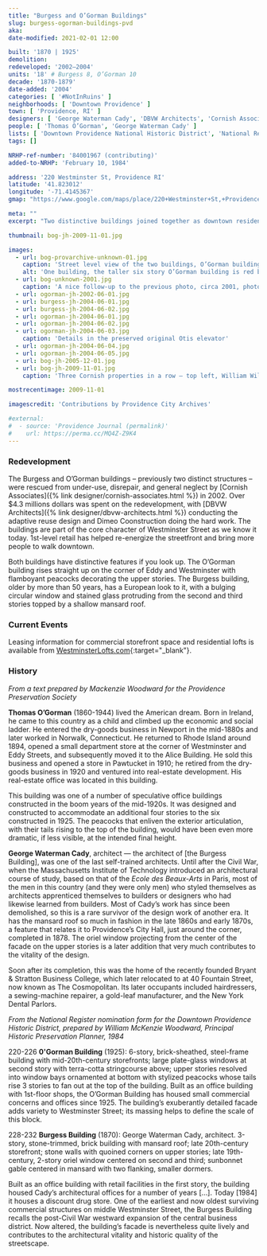 ```yaml
---
title: "Burgess and O’Gorman Buildings"
slug: burgess-ogorman-buildings-pvd
aka:
date-modified: 2021-02-01 12:00

built: '1870 | 1925'
demolition: 
redeveloped: '2002–2004'
units: '18' # Burgess 8, O’Gorman 10
decade: '1870-1879'
date-added: '2004'
categories: [ '#NotInRuins' ]
neighborhoods: [ 'Downtown Providence' ]
town: [ 'Providence, RI' ]
designers: [ 'George Waterman Cady', 'DBVW Architects', 'Cornish Associates' ]
people: [ 'Thomas O’Gorman', 'George Waterman Cady' ]
lists: [ 'Downtown Providence National Historic District', 'National Register of Historic Places' ]
tags: []

NRHP-ref-number: '84001967 (contributing)'
added-to-NRHP: 'February 10, 1984'

address: '220 Westminster St, Providence RI'
latitude: '41.823012'
longitude: '-71.4145367'
gmap: "https://www.google.com/maps/place/220+Westminster+St,+Providence,+RI+02903/@41.823012,-71.4145367,17z/data=!3m1!4b1!4m5!3m4!1s0x89e445138bd0288f:0x819214761bfbbb33!8m2!3d41.823012!4d-71.412348"

meta: ""
excerpt: "Two distinctive buildings joined together as downtown residential lofts — both with unique features, design, and spaces"

thumbnail: bog-jh-2009-11-01.jpg

images:
  - url: bog-provarchive-unknown-01.jpg
    caption: 'Street level view of the two buildings, O’Gorman building in front, with Burgess Building behind, and the Alice Building behind that. Unknown date, likely 1955-1960 — Courtesy the Providence City Archives on Flickr'
    alt: 'One building, the taller six story O’Gorman building is red brick with white plaster details and ornamental peacocks painted in bright colors adorning the arched transoms over the windows on the top floor. The other, older Burgess building, is less flamboyant except for a protruding semi-circular bay window in the center of the facade which features decorative small window panes and stained glass accents.'
  - url: bog-unknown-2001.jpg
    caption: 'A nice follow-up to the previous photo, circa 2001, photographer unknown'
  - url: ogorman-jh-2002-06-01.jpg
  - url: burgess-jh-2004-06-01.jpg
  - url: burgess-jh-2004-06-02.jpg
  - url: ogorman-jh-2004-06-01.jpg
  - url: ogorman-jh-2004-06-02.jpg
  - url: ogorman-jh-2004-06-03.jpg
    caption: 'Details in the preserved original Otis elevator'
  - url: ogorman-jh-2004-06-04.jpg
  - url: ogorman-jh-2004-06-05.jpg
  - url: bog-jh-2005-12-01.jpg
  - url: bog-jh-2009-11-01.jpg
    caption: 'Three Cornish properties in a row — top left, William Wilinson building; center, O’Gorman building; bottom right, Burgess building'

mostrecentimage: 2009-11-01

imagescredit: 'Contributions by Providence City Archives'

#external:
#  - source: 'Providence Journal (permalink)'
#    url: https://perma.cc/MQ4Z-Z9K4
---
```


### Redevelopment

The Burgess and O’Gorman buildings – previously two distinct structures – were rescued from under-use, disrepair, and general neglect by [Cornish Associates]({% link designer/cornish-associates.html %}) in 2002. Over $4.3 millions dollars was spent on the redevelopment, with [DBVW Architects]({% link designer/dbvw-architects.html %}) conducting the adaptive reuse design and Dimeo Coonstruction doing the hard work. The buildings are part of the core character of Westminster Street as we know it today. 1st-level retail has helped re-energize the streetfront and bring more people to walk downtown.

Both buildings have distinctive features if you look up. The O’Gorman building rises straight up on the corner of Eddy and Westminster with flamboyant peacocks decorating the upper stories. The Burgess building, older by more than 50 years, has a European look to it, with a bulging circular window and stained glass protruding from the second and third stories topped by a shallow mansard roof. 


### Current Events

Leasing information for commercial storefront space and residential lofts is available from [WestminsterLofts.com](//westminsterlofts.com){:target="_blank"}. 


### History

_From a text prepared by Mackenzie Woodward for the Providence Preservation Society_

**Thomas O’Gorman** (1860-1944) lived the American dream. Born in Ireland, he came to this country as a child and climbed up the economic and social ladder. He entered the dry-goods business in Newport in the mid-1880s and later worked in Norwalk, Connecticut. He returned to Rhode Island around 1894, opened a small department store at the corner of Westminster and Eddy Streets, and subsequently moved it to the Alice Building. He sold this business and opened a store in Pawtucket in 1910; he retired from the dry-goods business in 1920 and ventured into real-estate development. His real-estate office was located in this building.

This building was one of a number of speculative office buildings constructed in the boom years of the mid-1920s. It was designed and constructed to accommodate an additional four stories to the six constructed in 1925. The peacocks that enliven the exterior articulation, with their tails rising to the top of the building, would have been even more dramatic, if less visible, at the intended final height. 

**George Waterman Cady**, architect — the architect of [the Burgess Building], was one of the last self-trained architects. Until after the Civil War, when the Massachusetts Institute of Technology introduced an architectural course of study, based on that of the _Ecole des Beaux-Arts_ in Paris, most of the men in this country (and they were only men) who styled themselves as architects apprenticed themselves to builders or designers who had likewise learned from builders. Most of Cady’s work has since been demolished, so this is a rare survivor of the design work of another era. It has the mansard roof so much in fashion in the late 1860s and early 1870s, a feature that relates it to Providence’s City Hall, just around the corner, completed in 1878. The oriel window projecting from the center of the facade on the upper stories is a later addition that very much contributes to the vitality of the design.

Soon after its completion, this was the home of the recently founded Bryant & Stratton Business College, which later relocated to at 40 Fountain Street, now known as The Cosmopolitan. Its later occupants included hairdressers, a sewing-machine repairer, a gold-leaf manufacturer, and the New York Dental Parlors.


_From the National Register nomination form for the Downtown Providence Historic District, prepared by William McKenzie Woodward, Principal Historic Preservation Planner, 1984_

220-226 **0'Gorman Building** (1925): 6-story, brick-sheathed, steel-frame building with mid-20th-century storefronts; large plate-glass windows at second story with terra-cotta stringcourse above; upper stories resolved into window bays ornamented at bottom with stylized peacocks whose tails rise 3 stories to fan out at the top of the building. Built as an office building with 1st-floor shops, the O’Gorman Building has housed small commercial concerns and offices since 1925. The building’s exuberantly detailed facade adds variety to Westminster Street; its massing helps to define the scale of this block.

228-232 **Burgess Building** (1870): George Waterman Cady, architect. 3-story, stone-trimmed, brick building with mansard roof; late 20th-century storefront; stone walls with quoined corners on upper stories; late 19th-century, 2-story oriel window centered on second and third; sunbonnet gable centered in mansard with two flanking, smaller dormers. 

Built as an office building with retail facilities in the first story, the building housed Cady’s architectural offices for a number of years […]. Today [1984] it houses a discount drug store. One of the earliest and now oldest surviving commercial structures on middle Westminster Street, the Burgess Building recalls the post-Civil War westward expansion of the central business district. Now altered, the building’s facade is nevertheless quite lively and contributes to the architectural vitality and historic quality of the streetscape.

